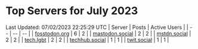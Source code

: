 # Top Servers for July 2023
Last Updated: 07/02/2023 22:25:29 UTC
| Server | Posts | Active Users |
| -- | -- | -- |
| [fosstodon.org](https://fosstodon.org/tags/PowerShell) | 6 | 2 |
| [mastodon.social](https://mastodon.social/tags/PowerShell) | 2 | 2 |
| [mstdn.social](https://mstdn.social/tags/PowerShell) | 2 | 2 |
| [tech.lgbt](https://tech.lgbt/tags/PowerShell) | 2 | 2 |
| [techhub.social](https://techhub.social/tags/PowerShell) | 1 | 1 |
| [twit.social](https://twit.social/tags/PowerShell) | 1 | 1 |
